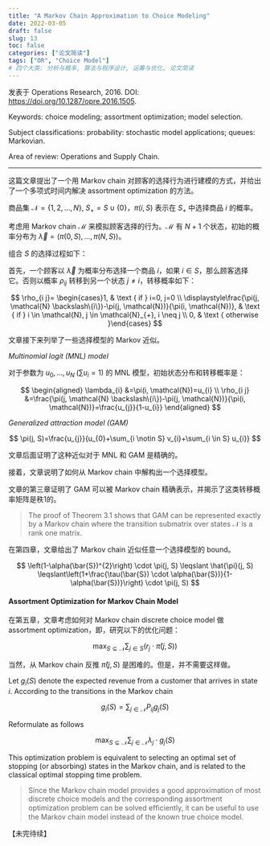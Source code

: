 ```yaml
---
title: "A Markov Chain Approximation to Choice Modeling"
date: 2022-03-05
draft: false
slug: 13
toc: false
categories: ["论文简读"]
tags: ["OR", "Choice Model"]
# 四个大类: 分析与概率, 算法与程序设计, 运筹与优化, 论文简读
---
```


发表于 Operations Research, 2016. DOI: https://doi.org/10.1287/opre.2016.1505.

Keywords: choice modeling; assortment optimization; model selection.

Subject classifications: probability: stochastic model applications; queues: Markovian.

Area of review: Operations and Supply Chain.

---

这篇文章提出了一个用 Markov chain 对顾客的选择行为进行建模的方式，并给出了一个多项式时间内解决 assortment optimization 的方法。

商品集 $\mathcal{N} = \{1, 2, \dots, N\}$, $S_+ = S \cup \{0\}$，$\pi(i, S)$ 表示在 $S_+$ 中选择商品 $i$ 的概率。

考虑用 Markov chain $\mathcal{M}$ 来模拟顾客选择的行为。$\mathcal{M}$ 有 $N + 1$ 个状态，初始的概率分布为 $\vec{\lambda} = (\pi(0, S), \dots, \pi(N, S))$。

组合 $S$ 的选择过程如下：

首先，一个顾客以 $\vec{\lambda}$ 为概率分布选择一个商品 $i$，如果 $i \in S$，那么顾客选择它。否则以概率 $\rho_{ij}$ 转移到另一个状态 $j \neq i$，转移概率如下：

$$
\rho_{i j}= \begin{cases}1, & \text { if } i=0, j=0 \\ \displaystyle\frac{\pi(j, \mathcal{N} \backslash\{i\})-\pi(j, \mathcal{N})}{\pi(i, \mathcal{N})}, & \text { if } i \in \mathcal{N}, j \in \mathcal{N}_{+}, i \neq j \\ 0, & \text { otherwise }\end{cases}
$$


文章接下来列举了一些选择模型的 Markov 近似。

*Multinomial logit (MNL) model*

对于参数为 $u_0, \dots, u_N\; (\sum u_i = 1)$ 的 MNL 模型，初始状态分布和转移概率是：

$$
\begin{aligned}
\lambda_{i} &=\pi(i, \mathcal{N})=u_{i} \\
\rho_{i j} &=\frac{\pi(j, \mathcal{N} \backslash\{i\})-\pi(j, \mathcal{N})}{\pi(i, \mathcal{N})}=\frac{u_{j}}{1-u_{i}}
\end{aligned}
$$

*Generalized attraction model (GAM)*

$$
\pi(j, S)=\frac{u_{j}}{u_{0}+\sum_{i \notin S} v_{i}+\sum_{i \in S} u_{i}}
$$


文章后面证明了这种近似对于 MNL 和 GAM 是精确的。


接着，文章说明了如何从 Markov chain 中解构出一个选择模型。

文章的第三章证明了 GAM 可以被 Markov chain 精确表示，并揭示了这类转移概率矩阵是秩1的。

> The proof of Theorem 3.1 shows that GAM can be represented exactly by a Markov chain where the transition submatrix over states $\mathcal{N}$ is a rank one matrix.


在第四章，文章给出了 Markov chain 近似任意一个选择模型的 bound。

$$
\left(1-\alpha(\bar{S})^{2}\right) \cdot \pi(j, S) \leqslant \hat{\pi}(j, S) \leqslant\left(1+\frac{\tau(\bar{S}) \cdot \alpha(\bar{S})}{1-\alpha(\bar{S})}\right) \cdot \pi(j, S)
$$


#### Assortment Optimization for Markov Chain Model

在第五章，文章考虑如何对 Markov chain discrete choice model 做 assortment optimization，即，研究以下的优化问题：

$$
\max _{S \subseteq \mathcal{N}} \sum_{j \in S}\left(r_{j} \cdot \hat{\pi}(j, S)\right)
$$

当然，从 Markov chain 反推 $\hat{\pi}(j, S)$ 是困难的。但是，并不需要这样做。

Let $g_i(S)$ denote the expected revenue from a customer that arrives in state $i$. According to the transitions in the Markov chain

$$
g_{i}(S)=\sum_{j \in \mathcal{N}} P_{i j} g_{j}(S)
$$

Reformulate as follows

$$
\max _{S \subseteq \mathcal{N}} \sum_{j \in \mathcal{N}} \lambda_{j} \cdot g_{j}(S)
$$

This optimization problem is equivalent to selecting an optimal set of stopping (or absorbing) states in the Markov chain, and is related to the classical optimal stopping time problem.



> Since the Markov chain model provides a good approximation of most discrete choice models and the corresponding assortment optimization problem can be solved efﬁciently, it can be useful to use the Markov chain model instead of the known true choice model.



【未完待续】

